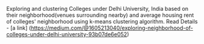 Exploring and clustering Colleges under Delhi University, India based on their neighborhood(venues surrounding nearby) and average housing rent of colleges' neighborhood using k-means clustering algorithm.
Read Details - [a link] (https://medium.com/@1605213040/exploring-neighborhood-of-colleges-under-delhi-university-93b07de6e052)
